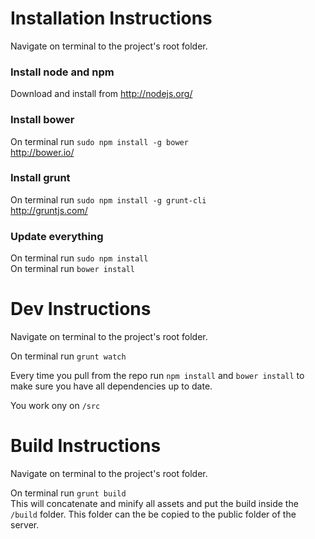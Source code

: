 # Installation Instructions

Navigate on terminal to the project's root folder.

### Install node and npm
Download and install from http://nodejs.org/

### Install bower
On terminal run ```sudo npm install -g bower```  
http://bower.io/

### Install grunt
On terminal run ```sudo npm install -g grunt-cli```  
http://gruntjs.com/

### Update everything
On terminal run ```sudo npm install```  
On terminal run ```bower install```  


# Dev Instructions

Navigate on terminal to the project's root folder.

On terminal run ```grunt watch```  

Every time you pull from the repo run ```npm install``` and ```bower install``` to make sure you have all dependencies up to date.

You work ony on ```/src```

# Build Instructions

Navigate on terminal to the project's root folder.

On terminal run ```grunt build```  
This will concatenate and minify all assets and put the build inside the ```/build``` folder. This folder can the be copied to the public folder of the server.

